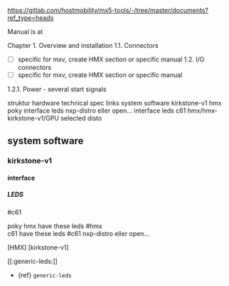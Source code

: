 


https://gitlab.com/hostmobility/mx5-tools/-/tree/master/documents?ref_type=heads

Manual is at

Chapter 1. Overview and installation
1.1. Connectors
- [ ] specific for mxv, create HMX section or specific manual
1.2. I/O connectors
- [ ] specific for mxv, create HMX section or specific manual

1.2.1. Power - several start signals

struktur
hardware
	technical spec links
system software
	kirkstone-v1
		hmx
			poky
				interface
					leds
			nxp-distro eller open...
				interface
					leds
		c61	
hmx/hmx-kirkstone-v1/GPU selected disto

## system software
### kirkstone-v1
#### interface
##### LEDS

 #c61
			
poky
hmx	have these leds #hmx			
c61  have these leds #c61
nxp-distro eller open...

[HMX] [kirkstone-v1]

[[:generic-leds:]]

- {ref} `generic-leds`
